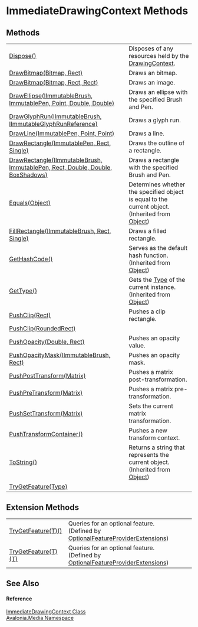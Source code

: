 # ImmediateDrawingContext Methods




## Methods
<table>
<tr>
<td><a href="M_Avalonia_Media_ImmediateDrawingContext_Dispose">Dispose()</a></td>
<td>Disposes of any resources held by the <a href="T_Avalonia_Media_DrawingContext">DrawingContext</a>.</td>
</tr>
<tr>
<td><a href="M_Avalonia_Media_ImmediateDrawingContext_DrawBitmap_1">DrawBitmap(Bitmap, Rect)</a></td>
<td>Draws an bitmap.</td>
</tr>
<tr>
<td><a href="M_Avalonia_Media_ImmediateDrawingContext_DrawBitmap">DrawBitmap(Bitmap, Rect, Rect)</a></td>
<td>Draws an image.</td>
</tr>
<tr>
<td><a href="M_Avalonia_Media_ImmediateDrawingContext_DrawEllipse">DrawEllipse(IImmutableBrush, ImmutablePen, Point, Double, Double)</a></td>
<td>Draws an ellipse with the specified Brush and Pen.</td>
</tr>
<tr>
<td><a href="M_Avalonia_Media_ImmediateDrawingContext_DrawGlyphRun">DrawGlyphRun(IImmutableBrush, IImmutableGlyphRunReference)</a></td>
<td>Draws a glyph run.</td>
</tr>
<tr>
<td><a href="M_Avalonia_Media_ImmediateDrawingContext_DrawLine">DrawLine(ImmutablePen, Point, Point)</a></td>
<td>Draws a line.</td>
</tr>
<tr>
<td><a href="M_Avalonia_Media_ImmediateDrawingContext_DrawRectangle_1">DrawRectangle(ImmutablePen, Rect, Single)</a></td>
<td>Draws the outline of a rectangle.</td>
</tr>
<tr>
<td><a href="M_Avalonia_Media_ImmediateDrawingContext_DrawRectangle">DrawRectangle(IImmutableBrush, ImmutablePen, Rect, Double, Double, BoxShadows)</a></td>
<td>Draws a rectangle with the specified Brush and Pen.</td>
</tr>
<tr>
<td><a href="https://learn.microsoft.com/dotnet/api/system.object.equals#system-object-equals(system-object)" target="_blank" rel="noopener noreferrer">Equals(Object)</a></td>
<td>Determines whether the specified object is equal to the current object.<br />(Inherited from <a href="https://learn.microsoft.com/dotnet/api/system.object" target="_blank" rel="noopener noreferrer">Object</a>)</td>
</tr>
<tr>
<td><a href="M_Avalonia_Media_ImmediateDrawingContext_FillRectangle">FillRectangle(IImmutableBrush, Rect, Single)</a></td>
<td>Draws a filled rectangle.</td>
</tr>
<tr>
<td><a href="https://learn.microsoft.com/dotnet/api/system.object.gethashcode" target="_blank" rel="noopener noreferrer">GetHashCode()</a></td>
<td>Serves as the default hash function.<br />(Inherited from <a href="https://learn.microsoft.com/dotnet/api/system.object" target="_blank" rel="noopener noreferrer">Object</a>)</td>
</tr>
<tr>
<td><a href="https://learn.microsoft.com/dotnet/api/system.object.gettype" target="_blank" rel="noopener noreferrer">GetType()</a></td>
<td>Gets the <a href="https://learn.microsoft.com/dotnet/api/system.type" target="_blank" rel="noopener noreferrer">Type</a> of the current instance.<br />(Inherited from <a href="https://learn.microsoft.com/dotnet/api/system.object" target="_blank" rel="noopener noreferrer">Object</a>)</td>
</tr>
<tr>
<td><a href="M_Avalonia_Media_ImmediateDrawingContext_PushClip">PushClip(Rect)</a></td>
<td>Pushes a clip rectangle.</td>
</tr>
<tr>
<td><a href="M_Avalonia_Media_ImmediateDrawingContext_PushClip_1">PushClip(RoundedRect)</a></td>
<td> </td>
</tr>
<tr>
<td><a href="M_Avalonia_Media_ImmediateDrawingContext_PushOpacity">PushOpacity(Double, Rect)</a></td>
<td>Pushes an opacity value.</td>
</tr>
<tr>
<td><a href="M_Avalonia_Media_ImmediateDrawingContext_PushOpacityMask">PushOpacityMask(IImmutableBrush, Rect)</a></td>
<td>Pushes an opacity mask.</td>
</tr>
<tr>
<td><a href="M_Avalonia_Media_ImmediateDrawingContext_PushPostTransform">PushPostTransform(Matrix)</a></td>
<td>Pushes a matrix post-transformation.</td>
</tr>
<tr>
<td><a href="M_Avalonia_Media_ImmediateDrawingContext_PushPreTransform">PushPreTransform(Matrix)</a></td>
<td>Pushes a matrix pre-transformation.</td>
</tr>
<tr>
<td><a href="M_Avalonia_Media_ImmediateDrawingContext_PushSetTransform">PushSetTransform(Matrix)</a></td>
<td>Sets the current matrix transformation.</td>
</tr>
<tr>
<td><a href="M_Avalonia_Media_ImmediateDrawingContext_PushTransformContainer">PushTransformContainer()</a></td>
<td>Pushes a new transform context.</td>
</tr>
<tr>
<td><a href="https://learn.microsoft.com/dotnet/api/system.object.tostring" target="_blank" rel="noopener noreferrer">ToString()</a></td>
<td>Returns a string that represents the current object.<br />(Inherited from <a href="https://learn.microsoft.com/dotnet/api/system.object" target="_blank" rel="noopener noreferrer">Object</a>)</td>
</tr>
<tr>
<td><a href="M_Avalonia_Media_ImmediateDrawingContext_TryGetFeature">TryGetFeature(Type)</a></td>
<td> </td>
</tr>
</table>

## Extension Methods
<table>
<tr>
<td><a href="M_Avalonia_Platform_OptionalFeatureProviderExtensions_TryGetFeature__1_1">TryGetFeature(T)()</a></td>
<td>Queries for an optional feature.<br />(Defined by <a href="T_Avalonia_Platform_OptionalFeatureProviderExtensions">OptionalFeatureProviderExtensions</a>)</td>
</tr>
<tr>
<td><a href="M_Avalonia_Platform_OptionalFeatureProviderExtensions_TryGetFeature__1">TryGetFeature(T)(T)</a></td>
<td>Queries for an optional feature.<br />(Defined by <a href="T_Avalonia_Platform_OptionalFeatureProviderExtensions">OptionalFeatureProviderExtensions</a>)</td>
</tr>
</table>

## See Also


#### Reference
<a href="T_Avalonia_Media_ImmediateDrawingContext">ImmediateDrawingContext Class</a>  
<a href="N_Avalonia_Media">Avalonia.Media Namespace</a>  
